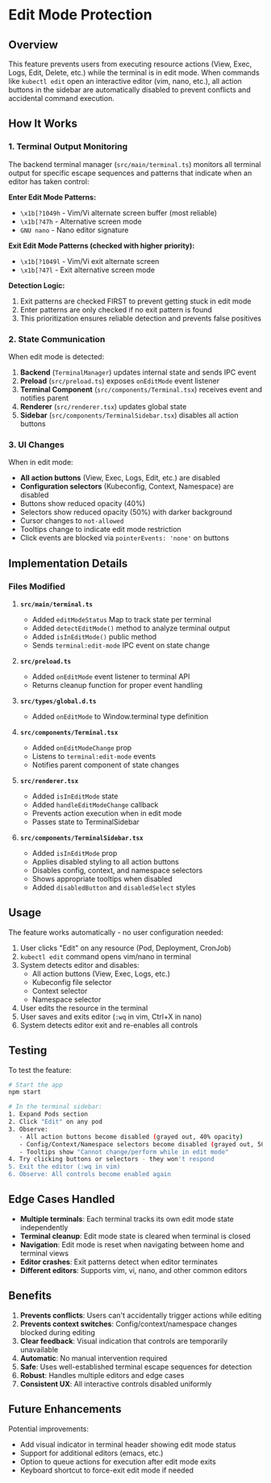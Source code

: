 # Edit Mode Protection

## Overview

This feature prevents users from executing resource actions (View, Exec, Logs, Edit, Delete, etc.) while the terminal is in edit mode. When commands like `kubectl edit` open an interactive editor (vim, nano, etc.), all action buttons in the sidebar are automatically disabled to prevent conflicts and accidental command execution.

## How It Works

### 1. Terminal Output Monitoring

The backend terminal manager (`src/main/terminal.ts`) monitors all terminal output for specific escape sequences and patterns that indicate when an editor has taken control:

**Enter Edit Mode Patterns:**
- `\x1b[?1049h` - Vim/Vi alternate screen buffer (most reliable)
- `\x1b[?47h` - Alternative screen mode
- `GNU nano` - Nano editor signature

**Exit Edit Mode Patterns (checked with higher priority):**
- `\x1b[?1049l` - Vim/Vi exit alternate screen
- `\x1b[?47l` - Exit alternative screen mode

**Detection Logic:**
1. Exit patterns are checked FIRST to prevent getting stuck in edit mode
2. Enter patterns are only checked if no exit pattern is found
3. This prioritization ensures reliable detection and prevents false positives

### 2. State Communication

When edit mode is detected:
1. **Backend** (`TerminalManager`) updates internal state and sends IPC event
2. **Preload** (`src/preload.ts`) exposes `onEditMode` event listener
3. **Terminal Component** (`src/components/Terminal.tsx`) receives event and notifies parent
4. **Renderer** (`src/renderer.tsx`) updates global state
5. **Sidebar** (`src/components/TerminalSidebar.tsx`) disables all action buttons

### 3. UI Changes

When in edit mode:
- **All action buttons** (View, Exec, Logs, Edit, etc.) are disabled
- **Configuration selectors** (Kubeconfig, Context, Namespace) are disabled
- Buttons show reduced opacity (40%)
- Selectors show reduced opacity (50%) with darker background
- Cursor changes to `not-allowed`
- Tooltips change to indicate edit mode restriction
- Click events are blocked via `pointerEvents: 'none'` on buttons

## Implementation Details

### Files Modified

1. **`src/main/terminal.ts`**
   - Added `editModeStatus` Map to track state per terminal
   - Added `detectEditMode()` method to analyze terminal output
   - Added `isInEditMode()` public method
   - Sends `terminal:edit-mode` IPC event on state change

2. **`src/preload.ts`**
   - Added `onEditMode` event listener to terminal API
   - Returns cleanup function for proper event handling

3. **`src/types/global.d.ts`**
   - Added `onEditMode` to Window.terminal type definition

4. **`src/components/Terminal.tsx`**
   - Added `onEditModeChange` prop
   - Listens to `terminal:edit-mode` events
   - Notifies parent component of state changes

5. **`src/renderer.tsx`**
   - Added `isInEditMode` state
   - Added `handleEditModeChange` callback
   - Prevents action execution when in edit mode
   - Passes state to TerminalSidebar

6. **`src/components/TerminalSidebar.tsx`**
   - Added `isInEditMode` prop
   - Applies disabled styling to all action buttons
   - Disables config, context, and namespace selectors
   - Shows appropriate tooltips when disabled
   - Added `disabledButton` and `disabledSelect` styles

## Usage

The feature works automatically - no user configuration needed:

1. User clicks "Edit" on any resource (Pod, Deployment, CronJob)
2. `kubectl edit` command opens vim/nano in terminal
3. System detects editor and disables:
   - All action buttons (View, Exec, Logs, etc.)
   - Kubeconfig file selector
   - Context selector
   - Namespace selector
4. User edits the resource in the terminal
5. User saves and exits editor (`:wq` in vim, Ctrl+X in nano)
6. System detects editor exit and re-enables all controls

## Testing

To test the feature:

```bash
# Start the app
npm start

# In the terminal sidebar:
1. Expand Pods section
2. Click "Edit" on any pod
3. Observe: 
   - All action buttons become disabled (grayed out, 40% opacity)
   - Config/Context/Namespace selectors become disabled (grayed out, 50% opacity)
   - Tooltips show "Cannot change/perform while in edit mode"
4. Try clicking buttons or selectors - they won't respond
5. Exit the editor (:wq in vim)
6. Observe: All controls become enabled again
```

## Edge Cases Handled

- **Multiple terminals**: Each terminal tracks its own edit mode state independently
- **Terminal cleanup**: Edit mode state is cleared when terminal is closed
- **Navigation**: Edit mode is reset when navigating between home and terminal views
- **Editor crashes**: Exit patterns detect when editor terminates
- **Different editors**: Supports vim, vi, nano, and other common editors

## Benefits

1. **Prevents conflicts**: Users can't accidentally trigger actions while editing
2. **Prevents context switches**: Config/context/namespace changes blocked during editing
3. **Clear feedback**: Visual indication that controls are temporarily unavailable
4. **Automatic**: No manual intervention required
5. **Safe**: Uses well-established terminal escape sequences for detection
6. **Robust**: Handles multiple editors and edge cases
7. **Consistent UX**: All interactive controls disabled uniformly

## Future Enhancements

Potential improvements:
- Add visual indicator in terminal header showing edit mode status
- Support for additional editors (emacs, etc.)
- Option to queue actions for execution after edit mode exits
- Keyboard shortcut to force-exit edit mode if needed
